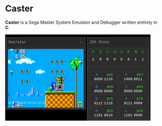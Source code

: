 # Caster

**Caster** is a Sega Master System Emulator and Debugger written entirely in **C**.

![Emulator Preview](https://github.com/shii-ro/Caster/blob/main/assets/caster_initial.png)
